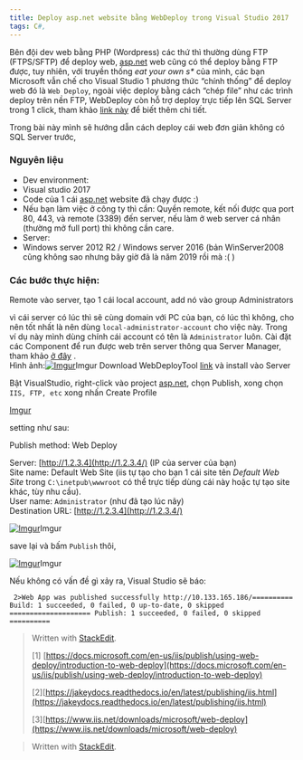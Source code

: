 ```yaml
---
title: Deploy asp.net website bằng WebDeploy trong Visual Studio 2017
tags: C#,
---
```


Bên đội dev web bằng PHP (Wordpress) các thứ thì thường dùng FTP (FTPS/SFTP) để deploy web,  [asp.net](http://asp.net/)  web cũng có thể deploy bằng FTP được, tuy nhiên, với truyền thống  _eat your own s*_  của mình, các bạn Microsoft vẫn chế cho Visual Studio 1 phương thức “chính thống” để deploy web đó là  `Web Deploy`, ngoài việc deploy bằng cách “chép file” như các trình deploy trên nền FTP, WebDeploy còn hỗ trợ deploy trực tiếp lên SQL Server trong 1 click, tham khảo  [link này](http://localhost:4000/1)  để biết thêm chi tiết.

Trong bài này mình sẽ hướng dẫn cách deploy cái web đơn giản không có SQL Server trước,

### Nguyên liệu
-   Dev environment:
-   Visual studio 2017
-   Code của 1 cái  [asp.net](http://asp.net/)  website đã chạy được :)
-   Nếu bạn làm việc ở công ty thì cần: Quyền remote, kết nối được qua port 80, 443, và remote (3389) đến server, nếu làm ở web server cá nhân (thường mở full port) thì không cần care.
-   Server:
-   Windows server 2012 R2 / Windows server 2016 (bản WinServer2008 cũng không sao nhưng bây giờ đã là năm 2019 rồi mà :( )

### Các bước thực hiện:

Remote vào server, tạo 1 cái local account, add nó vào group Administrators  
  
vì cái server có lúc thì sẽ cùng domain với PC của bạn, có lúc thì không, cho nên tốt nhất là nên dùng  `local-administrator-account`  cho việc này. Trong ví dụ này mình dùng chính cái account có tên là  `Administrator`  luôn.
Cài đặt các Component để run được web trên server thông qua Server Manager, tham khảo  [ở đây](http://localhost:4000/2)  .  
Hình ảnh:[![Imgur](https://i.imgur.com/EnBJ0Cx.png)](https://i.imgur.com/EnBJ0Cx.png "Imgur")Imgur
Download WebDeployTool  [link](http://localhost:4000/3)  và install vào Server

Bật VisualStudio, right-click vào project  [asp.net](http://asp.net/), chọn Publish, xong chọn  `IIS, FTP, etc`  xong nhấn Create Profile  
  
[Imgur](https://i.imgur.com/IPHY6iT.png)

setting như sau:  

Publish method: Web Deploy  

Server:  [http://1.2.3.4](http://1.2.3.4/)  (IP của server của bạn)  
Site name: Default Web Site (iis tự tạo cho bạn 1 cái site tên  _Default Web Site_  trong  `C:\inetpub\wwwroot`  có thể trực tiếp dùng cái này hoặc tự tạo site khác, tùy nhu cầu).  
User name:  `Administrator`  (như đã tạo lúc nãy)  
Destination URL:  [http://1.2.3.4](http://1.2.3.4/)  
  
[![Imgur](https://i.imgur.com/zjlzMvZ.png)](https://i.imgur.com/zjlzMvZ.png "Imgur")Imgur

save lại và bấm  `Publish`  thôi,  
  
[![Imgur](https://i.imgur.com/L32siIQ.png)](https://i.imgur.com/L32siIQ.png "Imgur")Imgur

Nếu không có vấn đề gì xảy ra, Visual Studio sẽ báo:
```
 2>Web App was published successfully http://10.133.165.186/========== Build: 1 succeeded, 0 failed, 0 up-to-date, 0 skipped ==================== Publish: 1 succeeded, 0 failed, 0 skipped ==========
```

>   
> 
> Written with  [StackEdit](https://stackedit.io/).  
>   
> [1]  [https://docs.microsoft.com/en-us/iis/publish/using-web-deploy/introduction-to-web-deploy](https://docs.microsoft.com/en-us/iis/publish/using-web-deploy/introduction-to-web-deploy)  
>   
> [2][https://jakeydocs.readthedocs.io/en/latest/publishing/iis.html](https://jakeydocs.readthedocs.io/en/latest/publishing/iis.html)  
>   
> [3][https://www.iis.net/downloads/microsoft/web-deploy](https://www.iis.net/downloads/microsoft/web-deploy)


> Written with [StackEdit](https://stackedit.io/).
